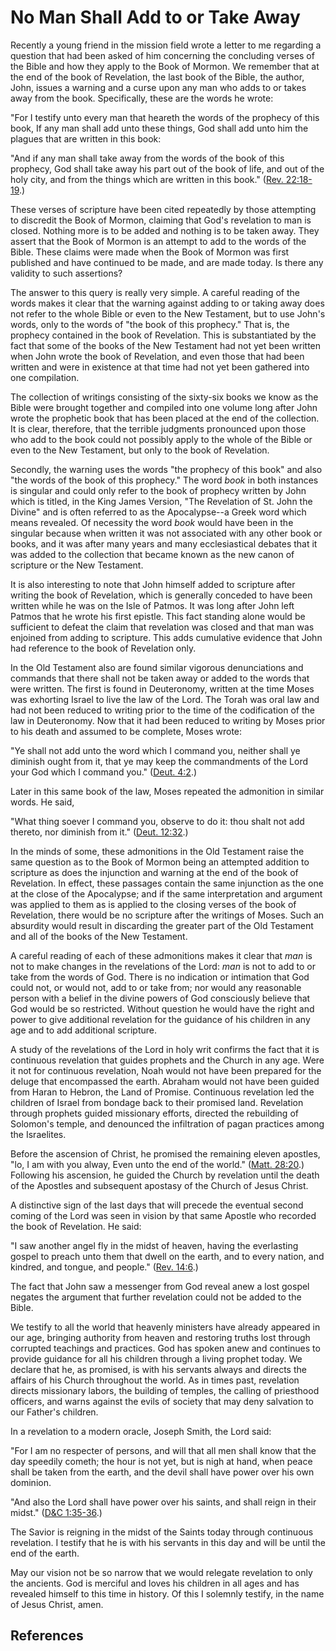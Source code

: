 # No Man Shall Add to or Take Away

Recently a young friend in the mission field wrote a letter to me regarding a
question that had been asked of him concerning the concluding verses of the
Bible and how they apply to the Book of Mormon. We remember that at the end of
the book of Revelation, the last book of the Bible, the author, John, issues a
warning and a curse upon any man who adds to or takes away from the book.
Specifically, these are the words he wrote:

"For I testify unto every man that heareth the words of the prophecy of this
book, If any man shall add unto these things, God shall add unto him the
plagues that are written in this book:

"And if any man shall take away from the words of the book of this prophecy,
God shall take away his part out of the book of life, and out of the holy
city, and from the things which are written in this book." ([Rev.
22:18-19](/scriptures/nt/rev/22.18-19?lang=eng#17).)

These verses of scripture have been cited repeatedly by those attempting to
discredit the Book of Mormon, claiming that God's revelation to man is closed.
Nothing more is to be added and nothing is to be taken away. They assert that
the Book of Mormon is an attempt to add to the words of the Bible. These
claims were made when the Book of Mormon was first published and have
continued to be made, and are made today. Is there any validity to such
assertions?

The answer to this query is really very simple. A careful reading of the words
makes it clear that the warning against adding to or taking away does not
refer to the whole Bible or even to the New Testament, but to use John's
words, only to the words of "the book of this prophecy." That is, the prophecy
contained in the book of Revelation. This is substantiated by the fact that
some of the books of the New Testament had not yet been written when John
wrote the book of Revelation, and even those that had been written and were in
existence at that time had not yet been gathered into one compilation.

The collection of writings consisting of the sixty-six books we know as the
Bible were brought together and compiled into one volume long after John wrote
the prophetic book that has been placed at the end of the collection. It is
clear, therefore, that the terrible judgments pronounced upon those who add to
the book could not possibly apply to the whole of the Bible or even to the New
Testament, but only to the book of Revelation.

Secondly, the warning uses the words "the prophecy of this book" and also "the
words of the book of this prophecy." The word _book_ in both instances is
singular and could only refer to the book of prophecy written by John which is
titled, in the King James Version, "The Revelation of St. John the Divine" and
is often referred to as the Apocalypse--a Greek word which means revealed. Of
necessity the word _book_ would have been in the singular because when written
it was not associated with any other book or books, and it was after many
years and many ecclesiastical debates that it was added to the collection that
became known as the new canon of scripture or the New Testament.

It is also interesting to note that John himself added to scripture after
writing the book of Revelation, which is generally conceded to have been
written while he was on the Isle of Patmos. It was long after John left Patmos
that he wrote his first epistle. This fact standing alone would be sufficient
to defeat the claim that revelation was closed and that man was enjoined from
adding to scripture. This adds cumulative evidence that John had reference to
the book of Revelation only.

In the Old Testament also are found similar vigorous denunciations and
commands that there shall not be taken away or added to the words that were
written. The first is found in Deuteronomy, written at the time Moses was
exhorting Israel to live the law of the Lord. The Torah was oral law and had
not been reduced to writing prior to the time of the codification of the law
in Deuteronomy. Now that it had been reduced to writing by Moses prior to his
death and assumed to be complete, Moses wrote:

"Ye shall not add unto the word which I command you, neither shall ye diminish
ought from it, that ye may keep the commandments of the Lord your God which I
command you." ([Deut. 4:2](/scriptures/ot/deut/4.2?lang=eng#1).)

Later in this same book of the law, Moses repeated the admonition in similar
words. He said,

"What thing soever I command you, observe to do it: thou shalt not add
thereto, nor diminish from it." ([Deut.
12:32](/scriptures/ot/deut/12.32?lang=eng#31).)

In the minds of some, these admonitions in the Old Testament raise the same
question as to the Book of Mormon being an attempted addition to scripture as
does the injunction and warning at the end of the book of Revelation. In
effect, these passages contain the same injunction as the one at the close of
the Apocalypse; and if the same interpretation and argument was applied to
them as is applied to the closing verses of the book of Revelation, there
would be no scripture after the writings of Moses. Such an absurdity would
result in discarding the greater part of the Old Testament and all of the
books of the New Testament.

A careful reading of each of these admonitions makes it clear that _man_ is
not to make changes in the revelations of the Lord: _man_ is not to add to or
take from the words of God. There is no indication or intimation that God
could not, or would not, add to or take from; nor would any reasonable person
with a belief in the divine powers of God consciously believe that God would
be so restricted. Without question he would have the right and power to give
additional revelation for the guidance of his children in any age and to add
additional scripture.

A study of the revelations of the Lord in holy writ confirms the fact that it
is continuous revelation that guides prophets and the Church in any age. Were
it not for continuous revelation, Noah would not have been prepared for the
deluge that encompassed the earth. Abraham would not have been guided from
Haran to Hebron, the Land of Promise. Continuous revelation led the children
of Israel from bondage back to their promised land. Revelation through
prophets guided missionary efforts, directed the rebuilding of Solomon's
temple, and denounced the infiltration of pagan practices among the
Israelites.

Before the ascension of Christ, he promised the remaining eleven apostles,
"lo, I am with you alway, Even unto the end of the world." ([Matt.
28:20](/scriptures/nt/matt/28.20?lang=eng#19).) Following his ascension, he
guided the Church by revelation until the death of the Apostles and subsequent
apostasy of the Church of Jesus Christ.

A distinctive sign of the last days that will precede the eventual second
coming of the Lord was seen in vision by that same Apostle who recorded the
book of Revelation. He said:

"I saw another angel fly in the midst of heaven, having the everlasting gospel
to preach unto them that dwell on the earth, and to every nation, and kindred,
and tongue, and people." ([Rev. 14:6](/scriptures/nt/rev/14.6?lang=eng#5).)

The fact that John saw a messenger from God reveal anew a lost gospel negates
the argument that further revelation could not be added to the Bible.

We testify to all the world that heavenly ministers have already appeared in
our age, bringing authority from heaven and restoring truths lost through
corrupted teachings and practices. God has spoken anew and continues to
provide guidance for all his children through a living prophet today. We
declare that he, as promised, is with his servants always and directs the
affairs of his Church throughout the world. As in times past, revelation
directs missionary labors, the building of temples, the calling of priesthood
officers, and warns against the evils of society that may deny salvation to
our Father's children.

In a revelation to a modern oracle, Joseph Smith, the Lord said:

"For I am no respecter of persons, and will that all men shall know that the
day speedily cometh; the hour is not yet, but is nigh at hand, when peace
shall be taken from the earth, and the devil shall have power over his own
dominion.

"And also the Lord shall have power over his saints, and shall reign in their
midst." ([D&amp;C 1:35-36](/scriptures/dc-testament/dc/1.35-36?lang=eng#34).)

The Savior is reigning in the midst of the Saints today through continuous
revelation. I testify that he is with his servants in this day and will be
until the end of the earth.

May our vision not be so narrow that we would relegate revelation to only the
ancients. God is merciful and loves his children in all ages and has revealed
himself to this time in history. Of this I solemnly testify, in the name of
Jesus Christ, amen.

## References

